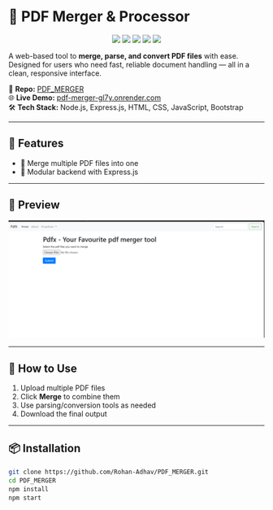 # 📄 PDF Merger & Processor

<p align="center">
  <img src="https://cdn.jsdelivr.net/gh/devicons/devicon/icons/nodejs/nodejs-original.svg" width="40" />
  <img src="https://cdn.jsdelivr.net/gh/devicons/devicon/icons/javascript/javascript-original.svg" width="40" />
  <img src="https://cdn.jsdelivr.net/gh/devicons/devicon/icons/html5/html5-original.svg" width="40" />
  <img src="https://cdn.jsdelivr.net/gh/devicons/devicon/icons/css3/css3-original.svg" width="40" />
  <img src="https://cdn.jsdelivr.net/gh/devicons/devicon/icons/bootstrap/bootstrap-original.svg" width="40" />
</p>



A web-based tool to **merge, parse, and convert PDF files** with ease. Designed for users who need fast, reliable document handling — all in a clean, responsive interface.

📁 **Repo:** [PDF_MERGER](https://github.com/Rohan-Adhav/PDF_MERGER)  
🌐 **Live Demo:** [pdf-merger-gl7y.onrender.com](https://pdf-merger-gl7y.onrender.com)  
🛠️ **Tech Stack:** Node.js, Express.js, HTML, CSS, JavaScript, Bootstrap

---

## 🚀 Features

- 📎 Merge multiple PDF files into one  
- 🧰 Modular backend with Express.js

---

## 📸 Preview

<p align="center">
  <img src="./Screenshot 2025-08-13 164122.png" alt="PDF Merger UI" width="700"/>
</p>


---

## 🧪 How to Use

1. Upload multiple PDF files  
2. Click **Merge** to combine them  
3. Use parsing/conversion tools as needed  
4. Download the final output

---

## 📦 Installation

```bash
git clone https://github.com/Rohan-Adhav/PDF_MERGER.git
cd PDF_MERGER
npm install
npm start
